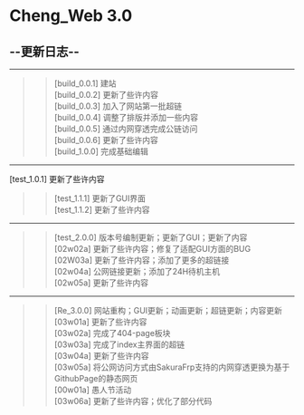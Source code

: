 # Cheng_Web 3.0
## --更新日志--
---------------------------  
>>[build_0.0.1] 建站  
[build_0.0.2] 更新了些许内容  
[build_0.0.3] 加入了网站第一批超链  
[build_0.0.4] 调整了排版并添加一些内容  
>>[build_0.0.5] 通过内网穿透完成公链访问  
[build_0.0.6] 更新了些许内容  
[build_1.0.0] 完成基础编辑  
---------------------------  
[test_1.0.1] 更新了些许内容  
>>[test_1.1.1] 更新了GUI界面  
[test_1.1.2] 更新了些许内容  
---------------------------  
>>[test_2.0.0] 版本号编制更新；更新了GUI；更新了内容  
[02w02a] 更新了些许内容；修复了适配GUI方面的BUG  
[02W03a] 更新了些许内容；添加了更多的超链接  
[02w04a] 公网链接更新；添加了24H待机主机  
[02w05a] 更新了些许内容  
---------------------------  
>>[Re_3.0.0] 网站重构；GUI更新；动画更新；超链更新；内容更新  
[03w01a] 更新了些许内容  
[03w02a] 完成了404-page板块  
[03w03a] 完成了index主界面的超链  
[03w04a] 更新了些许内容  
>>[03w05a] 将公网访问方式由SakuraFrp支持的内网穿透更换为基于GithubPage的静态网页  
[00w01a] 愚人节活动  
[03w06a] 更新了些许内容；优化了部分代码  

